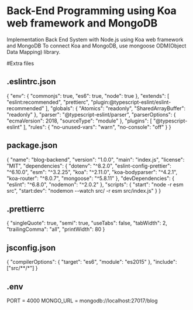 # Back-End Programming using Koa web framework and MongoDB 
Implementation Back End System with Node.js using Koa web framework and MongoDB
To connect Koa and MongoDB, use mongoose ODM(Object Data Mapping) library.


#Extra files


 .eslintrc.json
-------------------------------

{
    "env": {
        "commonjs": true,
        "es6": true,
        "node": true
    },
    "extends": [
        "eslint:recommended",
        "prettierc",
        "plugin:@typescript-eslint/eslint-recommended"
    ],
    "globals": {
        "Atomics": "readonly",
        "SharedArrayBuffer": "readonly"
    },
    "parser": "@typescript-eslint/parser",
    "parserOptions": {
        "ecmaVersion": 2018,
        "sourceType": "module"
    },
    "plugins": [
        "@typescript-eslint"
    ],
    "rules": {
        "no-unused-vars": "warn",
        "no-console": "off"
    }
}
    
 package.json
-------------------------------
{
  "name": "blog-backend",
  "version": "1.0.0",
  "main": "index.js",
  "license": "MIT",
  "dependencies": {
    "dotenv": "^8.2.0",
    "eslint-config-prettier": "^6.10.0",
    "esm": "^3.2.25",
    "koa": "^2.11.0",
    "koa-bodyparser": "^4.2.1",
    "koa-router": "^8.0.7",
    "mongoose": "^5.8.11"
  },
  "devDependencies": {
    "eslint": "^6.8.0",
    "nodemon": "^2.0.2"
  },
  "scripts": {
    "start": "node -r esm src",
    "start:dev": "nodemon --watch src/ -r esm src/index.js"
  }
}

  
  
 .prettierrc
-------------------------------

{
    "singleQuote": true,
    "semi": true,
    "useTabs": false,
    "tabWidth": 2,
    "trailingComma": "all",
    "printWidth": 80
}



 jsconfig.json
-------------------------------
{
    "compilerOptions": {
        "target": "es6",
        "module": "es2015"
    },
    "include": ["src/**/*"]
}



.env
-------------------------------
PORT = 4000
MONGO_URL = mongodb://localhost:27017/blog

